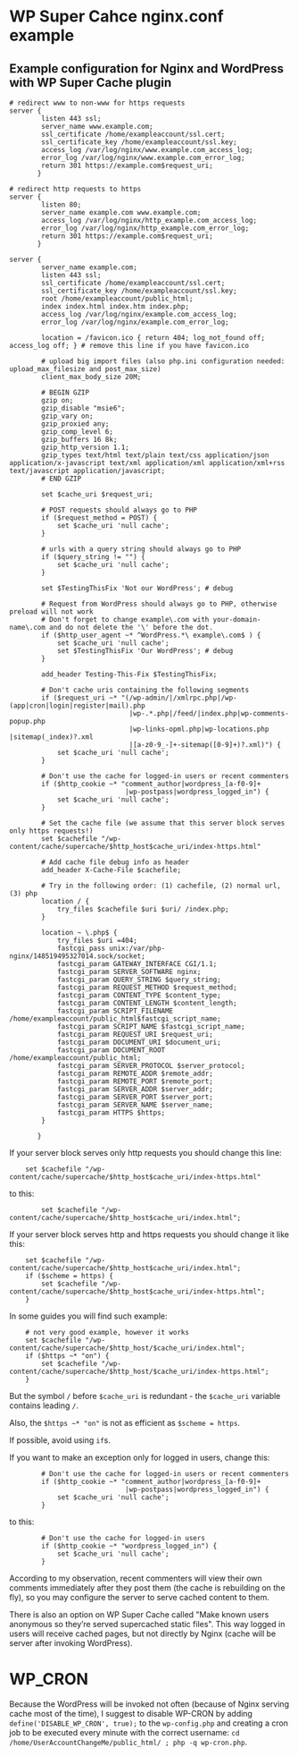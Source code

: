 # WP Super Cahce nginx.conf example

## Example configuration for Nginx and WordPress with WP Super Cache plugin

```
# redirect www to non-www for https requests
server {
        listen 443 ssl;
        server_name www.example.com;
        ssl_certificate /home/exampleaccount/ssl.cert;
        ssl_certificate_key /home/exampleaccount/ssl.key;
        access_log /var/log/nginx/www.example.com_access_log;
        error_log /var/log/nginx/www.example.com_error_log;
        return 301 https://example.com$request_uri;
       }

# redirect http requests to https
server {
        listen 80;
        server_name example.com www.example.com;
        access_log /var/log/nginx/http_example.com_access_log;
        error_log /var/log/nginx/http_example.com_error_log;
        return 301 https://example.com$request_uri;
       }

server {
        server_name example.com;
        listen 443 ssl;
        ssl_certificate /home/exampleaccount/ssl.cert;
        ssl_certificate_key /home/exampleaccount/ssl.key;
        root /home/exampleaccount/public_html;
        index index.html index.htm index.php;
        access_log /var/log/nginx/example.com_access_log;
        error_log /var/log/nginx/example.com_error_log;

        location = /favicon.ico { return 404; log_not_found off; access_log off; } # remove this line if you have favicon.ico

        # upload big import files (also php.ini configuration needed: upload_max_filesize and post_max_size)
        client_max_body_size 20M;

        # BEGIN GZIP
        gzip on;
        gzip_disable "msie6";
        gzip_vary on;
        gzip_proxied any;
        gzip_comp_level 6;
        gzip_buffers 16 8k;
        gzip_http_version 1.1;
        gzip_types text/html text/plain text/css application/json application/x-javascript text/xml application/xml application/xml+rss text/javascript application/javascript;
        # END GZIP

        set $cache_uri $request_uri;

        # POST requests should always go to PHP
        if ($request_method = POST) {
            set $cache_uri 'null cache';
        }

        # urls with a query string should always go to PHP
        if ($query_string != "") {
            set $cache_uri 'null cache';
        }

        set $TestingThisFix 'Not our WordPress'; # debug

        # Request from WordPress should always go to PHP, otherwise preload will not work
        # Don't forget to change example\.com with your-domain-name\.com and do not delete the '\' before the dot.
        if ($http_user_agent ~* ^WordPress.*\ example\.com$ ) {
            set $cache_uri 'null cache';
            set $TestingThisFix 'Our WordPress'; # debug
        }

        add_header Testing-This-Fix $TestingThisFix;

        # Don't cache uris containing the following segments
        if ($request_uri ~* "(/wp-admin/|/xmlrpc.php|/wp-(app|cron|login|register|mail).php
                              |wp-.*.php|/feed/|index.php|wp-comments-popup.php
                              |wp-links-opml.php|wp-locations.php |sitemap(_index)?.xml
                              |[a-z0-9_-]+-sitemap([0-9]+)?.xml)") {
            set $cache_uri 'null cache';
        }

        # Don't use the cache for logged-in users or recent commenters
        if ($http_cookie ~* "comment_author|wordpress_[a-f0-9]+
                             |wp-postpass|wordpress_logged_in") {
            set $cache_uri 'null cache';
        }

        # Set the cache file (we assume that this server block serves only https requests!)
        set $cachefile "/wp-content/cache/supercache/$http_host$cache_uri/index-https.html"

        # Add cache file debug info as header
        add_header X-Cache-File $cachefile;

        # Try in the following order: (1) cachefile, (2) normal url, (3) php
        location / {
            try_files $cachefile $uri $uri/ /index.php;
        }

        location ~ \.php$ {
            try_files $uri =404;
            fastcgi_pass unix:/var/php-nginx/148519495327014.sock/socket;
            fastcgi_param GATEWAY_INTERFACE CGI/1.1;
            fastcgi_param SERVER_SOFTWARE nginx;
            fastcgi_param QUERY_STRING $query_string;
            fastcgi_param REQUEST_METHOD $request_method;
            fastcgi_param CONTENT_TYPE $content_type;
            fastcgi_param CONTENT_LENGTH $content_length;
            fastcgi_param SCRIPT_FILENAME /home/exampleaccount/public_html$fastcgi_script_name;
            fastcgi_param SCRIPT_NAME $fastcgi_script_name;
            fastcgi_param REQUEST_URI $request_uri;
            fastcgi_param DOCUMENT_URI $document_uri;
            fastcgi_param DOCUMENT_ROOT /home/exampleaccount/public_html;
            fastcgi_param SERVER_PROTOCOL $server_protocol;
            fastcgi_param REMOTE_ADDR $remote_addr;
            fastcgi_param REMOTE_PORT $remote_port;
            fastcgi_param SERVER_ADDR $server_addr;
            fastcgi_param SERVER_PORT $server_port;
            fastcgi_param SERVER_NAME $server_name;
            fastcgi_param HTTPS $https;
        }

       }
```

If your server block serves only http requests you should change this line:

```
    set $cachefile "/wp-content/cache/supercache/$http_host$cache_uri/index-https.html"
```

to this:

```
        set $cachefile "/wp-content/cache/supercache/$http_host$cache_uri/index.html";
```

If your server block serves http and https requests you should change it like this:

```
    set $cachefile "/wp-content/cache/supercache/$http_host$cache_uri/index.html";
    if ($scheme = https) {
        set $cachefile "/wp-content/cache/supercache/$http_host$cache_uri/index-https.html";
    }
```

In some guides you will find such example:
```
    # not very good example, however it works
    set $cachefile "/wp-content/cache/supercache/$http_host/$cache_uri/index.html";
    if ($https ~* "on") {
        set $cachefile "/wp-content/cache/supercache/$http_host/$cache_uri/index-https.html";
    }
```

But the symbol `/` before `$cache_uri` is redundant - the `$cache_uri` variable contains leading `/`.

Also, the `$https ~* "on"` is not as efficient as `$scheme = https`.

If possible, avoid using `if`s.


If you want to make an exception only for logged in users, change this:

```
        # Don't use the cache for logged-in users or recent commenters
        if ($http_cookie ~* "comment_author|wordpress_[a-f0-9]+
                             |wp-postpass|wordpress_logged_in") {
            set $cache_uri 'null cache';
        }
```

to this:

```
        # Don't use the cache for logged-in users
        if ($http_cookie ~* "wordpress_logged_in") {
            set $cache_uri 'null cache';
        }
```

According to my observation, recent commenters will view their own comments immediately after they post them (the cache is rebuilding on the fly), so you may configure the server to serve cached content to them.

There is also an option on WP Super Cache called "Make known users anonymous so they’re served supercached static files". This way logged in users will receive cached pages, but not directly by Nginx (cache will be server after invoking WordPress).

# WP_CRON

Because the WordPress will be invoked not often (because of Nginx serving cache most of the time), I suggest to disable WP-CRON by adding `define('DISABLE_WP_CRON', true);` to the `wp-config.php` and creating a cron job to be executed every minute with the correct username: `cd /home/UserAccountChangeMe/public_html/ ; php -q wp-cron.php`.


